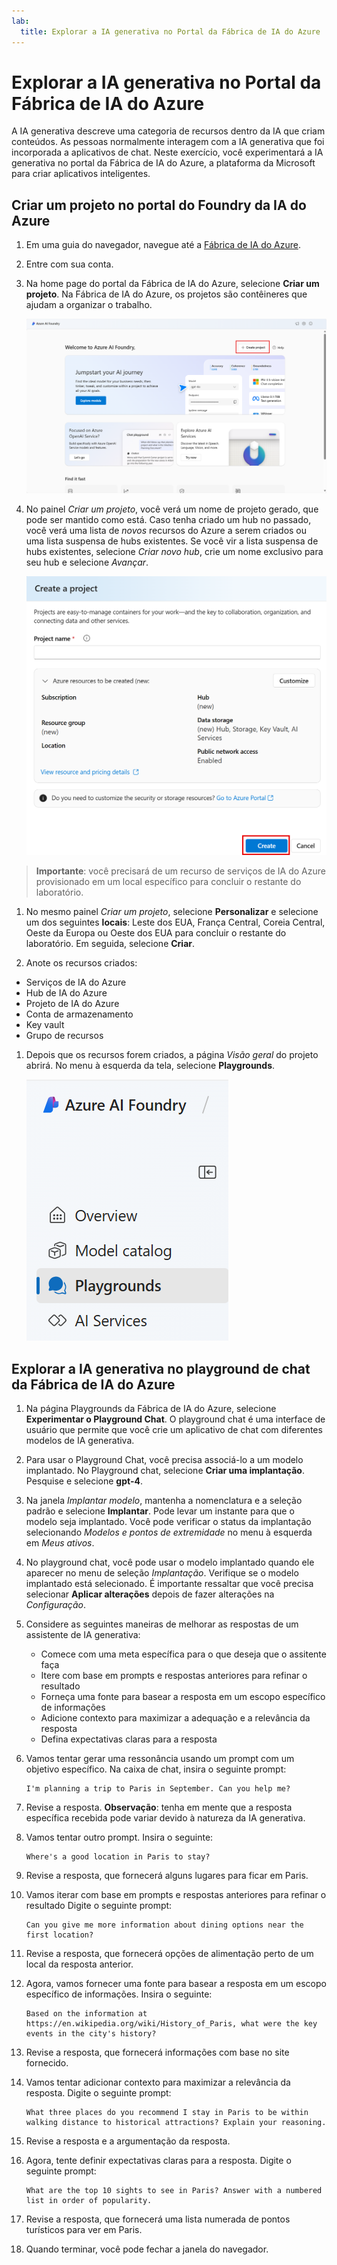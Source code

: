 ```yaml
---
lab:
  title: Explorar a IA generativa no Portal da Fábrica de IA do Azure
---
```


# Explorar a IA generativa no Portal da Fábrica de IA do Azure

A IA generativa descreve uma categoria de recursos dentro da IA que criam conteúdos. As pessoas normalmente interagem com a IA generativa que foi incorporada a aplicativos de chat. Neste exercício, você experimentará a IA generativa no portal da Fábrica de IA do Azure, a plataforma da Microsoft para criar aplicativos inteligentes. 

## Criar um projeto no portal do Foundry da IA do Azure

1. Em uma guia do navegador, navegue até a [Fábrica de IA do Azure](https://ai.azure.com?azure-portal=true).

1. Entre com sua conta. 

1. Na home page do portal da Fábrica de IA do Azure, selecione **Criar um projeto**. Na Fábrica de IA do Azure, os projetos são contêineres que ajudam a organizar o trabalho.  

    ![Captura de tela da home page da Fábrica de IA do Azure com "Criar um projeto" selecionado.](./media/azure-ai-foundry-home-page.png)

1. No painel *Criar um projeto*, você verá um nome de projeto gerado, que pode ser mantido como está. Caso tenha criado um hub no passado, você verá uma lista de *novos* recursos do Azure a serem criados ou uma lista suspensa de hubs existentes. Se você vir a lista suspensa de hubs existentes, selecione *Criar novo hub*, crie um nome exclusivo para seu hub e selecione *Avançar*.  
 
    ![Captura de tela do painel criar um projeto com nomes gerados automaticamente para hub e projeto.](./media/azure-ai-foundry-create-project.png)

> **Importante**: você precisará de um recurso de serviços de IA do Azure provisionado em um local específico para concluir o restante do laboratório.

1. No mesmo painel *Criar um projeto*, selecione **Personalizar** e selecione um dos seguintes **locais**: Leste dos EUA, França Central, Coreia Central, Oeste da Europa ou Oeste dos EUA para concluir o restante do laboratório. Em seguida, selecione **Criar**. 

1. Anote os recursos criados: 
- Serviços de IA do Azure
- Hub de IA do Azure
- Projeto de IA do Azure
- Conta de armazenamento
- Key vault
- Grupo de recursos  
 
1. Depois que os recursos forem criados, a página *Visão geral* do projeto abrirá. No menu à esquerda da tela, selecione **Playgrounds**.
 
    ![Captura de tela do menu à esquerda da tela do projeto com os Serviços de IA selecionados.](./media/azure-ai-foundry-playgrounds.png)  

## Explorar a IA generativa no playground de chat da Fábrica de IA do Azure

1. Na página Playgrounds da Fábrica de IA do Azure, selecione **Experimentar o Playground Chat**. O playground chat é uma interface de usuário que permite que você crie um aplicativo de chat com diferentes modelos de IA generativa.  

1. Para usar o Playground Chat, você precisa associá-lo a um modelo implantado. No Playground chat, selecione **Criar uma implantação**. Pesquise e selecione **gpt-4**. 

1. Na janela *Implantar modelo*, mantenha a nomenclatura e a seleção padrão e selecione **Implantar**. Pode levar um instante para que o modelo seja implantado. Você pode verificar o status da implantação selecionando *Modelos e pontos de extremidade* no menu à esquerda em *Meus ativos*.
1. No playground chat, você pode usar o modelo implantado quando ele aparecer no menu de seleção *Implantação*. Verifique se o modelo implantado está selecionado. É importante ressaltar que você precisa selecionar **Aplicar alterações** depois de fazer alterações na *Configuração*. 

1. Considere as seguintes maneiras de melhorar as respostas de um assistente de IA generativa:
    - Comece com uma meta específica para o que deseja que o assitente faça
    - Itere com base em prompts e respostas anteriores para refinar o resultado
    - Forneça uma fonte para basear a resposta em um escopo específico de informações
    - Adicione contexto para maximizar a adequação e a relevância da resposta
    - Defina expectativas claras para a resposta

1. Vamos tentar gerar uma ressonância usando um prompt com um objetivo específico. Na caixa de chat, insira o seguinte prompt:

    ```prompt
    I'm planning a trip to Paris in September. Can you help me?
    ```

1. Revise a resposta. **Observação**: tenha em mente que a resposta específica recebida pode variar devido à natureza da IA generativa.
 
1. Vamos tentar outro prompt. Insira o seguinte:

    ```prompt
    Where's a good location in Paris to stay? 
    ```

1. Revise a resposta, que fornecerá alguns lugares para ficar em Paris.

1. Vamos iterar com base em prompts e respostas anteriores para refinar o resultado Digite o seguinte prompt:
    
    ```prompt
    Can you give me more information about dining options near the first location?
    ``` 

1. Revise a resposta, que fornecerá opções de alimentação perto de um local da resposta anterior. 

1. Agora, vamos fornecer uma fonte para basear a resposta em um escopo específico de informações. Insira o seguinte: 
    
    ```prompt
    Based on the information at https://en.wikipedia.org/wiki/History_of_Paris, what were the key events in the city's history?
    ```

1. Revise a resposta, que fornecerá informações com base no site fornecido. 

1. Vamos tentar adicionar contexto para maximizar a relevância da resposta. Digite o seguinte prompt: 

    ```prompt
    What three places do you recommend I stay in Paris to be within walking distance to historical attractions? Explain your reasoning.
    ```

1. Revise a resposta e a argumentação da resposta.  

1. Agora, tente definir expectativas claras para a resposta. Digite o seguinte prompt:
    
    ```prompt
    What are the top 10 sights to see in Paris? Answer with a numbered list in order of popularity.
    ```

1. Revise a resposta, que fornecerá uma lista numerada de pontos turísticos para ver em Paris.

1. Quando terminar, você pode fechar a janela do navegador.